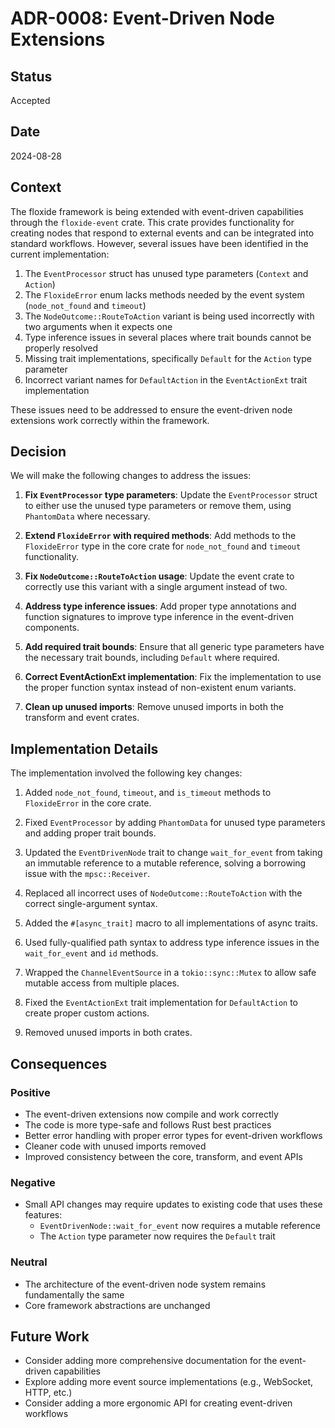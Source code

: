 # ADR-0008: Event-Driven Node Extensions

## Status

Accepted

## Date

2024-08-28

## Context

The floxide framework is being extended with event-driven capabilities through the `floxide-event` crate. This crate provides functionality for creating nodes that respond to external events and can be integrated into standard workflows. However, several issues have been identified in the current implementation:

1. The `EventProcessor` struct has unused type parameters (`Context` and `Action`)
2. The `FloxideError` enum lacks methods needed by the event system (`node_not_found` and `timeout`)
3. The `NodeOutcome::RouteToAction` variant is being used incorrectly with two arguments when it expects one
4. Type inference issues in several places where trait bounds cannot be properly resolved
5. Missing trait implementations, specifically `Default` for the `Action` type parameter
6. Incorrect variant names for `DefaultAction` in the `EventActionExt` trait implementation

These issues need to be addressed to ensure the event-driven node extensions work correctly within the framework.

## Decision

We will make the following changes to address the issues:

1. **Fix `EventProcessor` type parameters**: Update the `EventProcessor` struct to either use the unused type parameters or remove them, using `PhantomData` where necessary.

2. **Extend `FloxideError` with required methods**: Add methods to the `FloxideError` type in the core crate for `node_not_found` and `timeout` functionality.

3. **Fix `NodeOutcome::RouteToAction` usage**: Update the event crate to correctly use this variant with a single argument instead of two.

4. **Address type inference issues**: Add proper type annotations and function signatures to improve type inference in the event-driven components.

5. **Add required trait bounds**: Ensure that all generic type parameters have the necessary trait bounds, including `Default` where required.

6. **Correct EventActionExt implementation**: Fix the implementation to use the proper function syntax instead of non-existent enum variants.

7. **Clean up unused imports**: Remove unused imports in both the transform and event crates.

## Implementation Details

The implementation involved the following key changes:

1. Added `node_not_found`, `timeout`, and `is_timeout` methods to `FloxideError` in the core crate.

2. Fixed `EventProcessor` by adding `PhantomData` for unused type parameters and adding proper trait bounds.

3. Updated the `EventDrivenNode` trait to change `wait_for_event` from taking an immutable reference to a mutable reference, solving a borrowing issue with the `mpsc::Receiver`.

4. Replaced all incorrect uses of `NodeOutcome::RouteToAction` with the correct single-argument syntax.

5. Added the `#[async_trait]` macro to all implementations of async traits.

6. Used fully-qualified path syntax to address type inference issues in the `wait_for_event` and `id` methods.

7. Wrapped the `ChannelEventSource` in a `tokio::sync::Mutex` to allow safe mutable access from multiple places.

8. Fixed the `EventActionExt` trait implementation for `DefaultAction` to create proper custom actions.

9. Removed unused imports in both crates.

## Consequences

### Positive

- The event-driven extensions now compile and work correctly
- The code is more type-safe and follows Rust best practices
- Better error handling with proper error types for event-driven workflows
- Cleaner code with unused imports removed
- Improved consistency between the core, transform, and event APIs

### Negative

- Small API changes may require updates to existing code that uses these features:
  - `EventDrivenNode::wait_for_event` now requires a mutable reference
  - The `Action` type parameter now requires the `Default` trait

### Neutral

- The architecture of the event-driven node system remains fundamentally the same
- Core framework abstractions are unchanged

## Future Work

- Consider adding more comprehensive documentation for the event-driven capabilities
- Explore adding more event source implementations (e.g., WebSocket, HTTP, etc.)
- Consider adding a more ergonomic API for creating event-driven workflows
